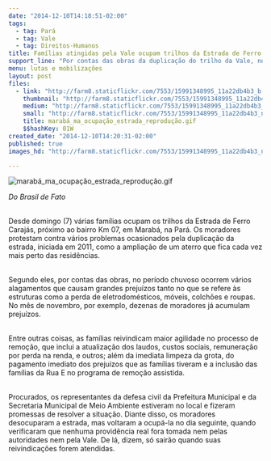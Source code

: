 ```yaml
---
date: "2014-12-10T14:18:51-02:00"
tags:
  - tag: Pará
  - tag: Vale
  - tag: Direitos-Humanos
title: Famílias atingidas pela Vale ocupam trilhos da Estrada de Ferro de Carajás
support_line: "Por contas das obras da duplicação do trilho da Vale, no período chuvoso ocorrem vários alagamentos que causam grandes prejuízos."
menu: lutas e mobilizações
layout: post
files:
  - link: "http://farm8.staticflickr.com/7553/15991348995_11a22db4b3_b.jpg"
    thumbnail: "http://farm8.staticflickr.com/7553/15991348995_11a22db4b3_t.jpg"
    medium: "http://farm8.staticflickr.com/7553/15991348995_11a22db4b3_z.jpg"
    small: "http://farm8.staticflickr.com/7553/15991348995_11a22db4b3_n.jpg"
    title: marabá_ma_ocupação_estrada_reprodução.gif
    $$hashKey: 01W
created_date: "2014-12-10T14:20:31-02:00"
published: true
images_hd: "http://farm8.staticflickr.com/7553/15991348995_11a22db4b3_n.jpg"

---
```

<p><img alt="marabá_ma_ocupação_estrada_reprodução.gif" src="http://farm8.staticflickr.com/7553/15991348995_11a22db4b3_b.jpg" /></p>

<p><em>Do Brasil de Fato</em></p>

<p><br />
Desde domingo (7) v&aacute;rias fam&iacute;lias ocupam os trilhos da Estrada de Ferro Caraj&aacute;s, pr&oacute;ximo ao bairro Km 07, em Marab&aacute;, na Par&aacute;. Os moradores protestam contra v&aacute;rios problemas ocasionados pela duplica&ccedil;&atilde;o da estrada, iniciada em 2011, como a amplia&ccedil;&atilde;o de um aterro que fica cada vez mais perto das resid&ecirc;ncias.</p>

<p><br />
Segundo eles, por contas das obras, no per&iacute;odo chuvoso ocorrem v&aacute;rios alagamentos que causam grandes preju&iacute;zos tanto no que se refere &agrave;s estruturas como a perda de eletrodom&eacute;sticos, m&oacute;veis, colch&otilde;es e roupas. No m&ecirc;s de novembro, por exemplo, dezenas de moradores j&aacute; acumulam preju&iacute;zos.</p>

<p><br />
Entre outras coisas, as fam&iacute;lias reivindicam maior agilidade no processo de remo&ccedil;&atilde;o, que inclui a atualiza&ccedil;&atilde;o dos laudos, custos sociais, remunera&ccedil;&atilde;o por perda na renda, e outros; al&eacute;m da imediata limpeza da grota, do pagamento imediato dos preju&iacute;zos que as fam&iacute;lias tiveram e a inclus&atilde;o das fam&iacute;lias da Rua E no programa de remo&ccedil;&atilde;o assistida.</p>

<p><br />
Procurados, os representantes da defesa civil da Prefeitura Municipal e da Secretaria Municipal de Meio Ambiente estiveram no local e fizeram promessas de resolver a situa&ccedil;&atilde;o. Diante disso, os moradores desocuparam a estrada, mas voltaram a ocup&aacute;-la no dia seguinte, quando verificaram que nenhuma provid&ecirc;ncia real fora tomada nem pelas autoridades nem pela Vale. De l&aacute;, dizem, s&oacute; sair&atilde;o quando suas reivindica&ccedil;&otilde;es forem atendidas.</p>
